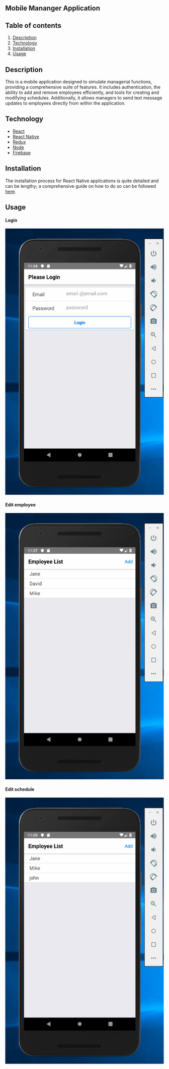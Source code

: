 ## Mobile Mananger Application

## Table of contents
1. [Description](#description)
2. [Technology](#technology)
3. [Installation](#installation)
4. [Usage](#usage)

## Description

This is a mobile application designed to simulate managerial functions, providing a comprehensive suite of features. It includes authentication, the ability to add and remove employees efficiently, and tools for creating and modifying schedules. Additionally, it allows managers to send text message updates to employees directly from within the application. 

## Technology

- [React](https://reactjs.org/)
- [React Native](https://facebook.github.io/react-native/)
- [Redux](https://nodejs.org/en/)
- [Node](https://redux.js.org/)
- [Firebase](https://firebase.google.com/?gclid=CjwKCAiAu_LgBRBdEiwAkovNsHlQPY70DcCREV4VL-Xfnr8vQUxI0JF5d5atsvVEJeYzVIkW43-iBBoCumMQAvD_BwE)


## Installation

The installation process for React Native applications is quite detailed and can be lengthy; a comprehensive guide on how to do so can be followed [here](https://codeburst.io/setting-up-development-environment-using-react-native-on-windows-dd240e69f776). 

## Usage

#### Login
![image](gifs/manager_login.gif)

#### Edit employee
![image](gifs/manager_saveAndfire.gif)

#### Edit schedule
![image](gifs/manager_changeAndText.gif)